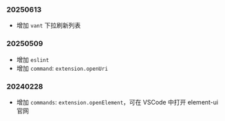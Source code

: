 ### 20250613
* 增加 `vant` 下拉刷新列表

### 20250509
* 增加 `eslint`
* 增加 `command`: `extension.openUri`

### 20240228
* 增加 `commands`: `extension.openElement`，可在 VSCode 中打开 element-ui 官网
